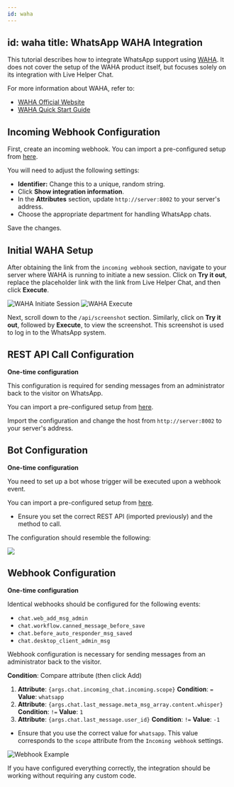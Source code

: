 ```yaml
---
id: waha
---
```

id: waha
title: WhatsApp WAHA Integration
---

This tutorial describes how to integrate WhatsApp support using [WAHA](https://waha.devlike.pro/). It does not cover the setup of the WAHA product itself, but focuses solely on its integration with Live Helper Chat.

For more information about WAHA, refer to:

*   [WAHA Official Website](https://waha.devlike.pro/)
*   [WAHA Quick Start Guide](https://waha.devlike.pro/docs/overview/quick-start/)

## Incoming Webhook Configuration

First, create an incoming webhook. You can import a pre-configured setup from [here](/img/integration/waha/incoming-webhook.json).

You will need to adjust the following settings:

*   **Identifier:** Change this to a unique, random string.
*   Click **Show integration information**.
*   In the **Attributes** section, update `http://server:8002` to your server's address.
*   Choose the appropriate department for handling WhatsApp chats.

Save the changes.

## Initial WAHA Setup

After obtaining the link from the `incoming webhook` section, navigate to your server where WAHA is running to initiate a new session. Click on **Try it out**, replace the placeholder link with the link from Live Helper Chat, and then click **Execute**.

![WAHA Initiate Session](https://github.com/LiveHelperChat/doc/assets/10582537/5eecab5d-73a5-456d-8ff7-311a2512af8f)
![WAHA Execute](https://github.com/LiveHelperChat/doc/assets/10582537/14b99870-e8df-40a0-8ea0-5869a697ccec)

Next, scroll down to the `/api/screenshot` section. Similarly, click on **Try it out**, followed by **Execute**, to view the screenshot. This screenshot is used to log in to the WhatsApp system.

## REST API Call Configuration

**One-time configuration**

This configuration is required for sending messages from an administrator back to the visitor on WhatsApp.

You can import a pre-configured setup from [here](/img/integration/waha/rest-api.json).

Import the configuration and change the host from `http://server:8002` to your server's address.

## Bot Configuration

**One-time configuration**

You need to set up a bot whose trigger will be executed upon a webhook event.

You can import a pre-configured setup from [here](/img/integration/waha/bot.json).

*   Ensure you set the correct REST API (imported previously) and the method to call.

The configuration should resemble the following:

![](/img/integration/whatsapp-bot.png)

## Webhook Configuration

**One-time configuration**

Identical webhooks should be configured for the following events:

*   `chat.web_add_msg_admin`
*   `chat.workflow.canned_message_before_save`
*   `chat.before_auto_responder_msg_saved`
*   `chat.desktop_client_admin_msg`

Webhook configuration is necessary for sending messages from an administrator back to the visitor.

**Condition**: Compare attribute (then click Add)

1.  **Attribute**: `{args.chat.incoming_chat.incoming.scope}`
    **Condition**: `=`
    **Value**: `whatsapp`
2.  **Attribute**: `{args.chat.last_message.meta_msg_array.content.whisper}`
    **Condition**: `!=`
    **Value**: `1`
3.  **Attribute**: `{args.chat.last_message.user_id}`
    **Condition**: `!=`
    **Value**: `-1`

*   Ensure that you use the correct value for `whatsapp`. This value corresponds to the `scope` attribute from the `Incoming webhook` settings.

![Webhook Example](https://github.com/LiveHelperChat/doc/assets/10582537/89806d7f-0d17-4674-97f3-518469e216b1)

If you have configured everything correctly, the integration should be working without requiring any custom code.
